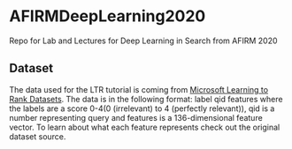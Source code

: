 # AFIRMDeepLearning2020
Repo for Lab and Lectures for Deep Learning in Search from AFIRM 2020

## Dataset
The data used for the LTR tutorial is coming from [Microsoft Learning to Rank Datasets](https://www.microsoft.com/en-us/research/project/mslr/).
The data is in the following format: label qid features where the labels are a score 0-4(0 (irrelevant) to 4 (perfectly relevant)), qid is a number representing query and features is a 136-dimensional feature vector. To learn about what each feature represents check out the original dataset source. 

